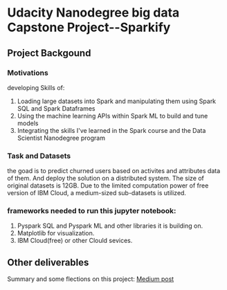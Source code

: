 # Udacity Nanodegree big data Capstone Project--Sparkify


## Project Backgound
### Motivations
developing Skills of:  
1. Loading large datasets into Spark and manipulating them using Spark SQL and Spark Dataframes
2. Using the machine learning APIs within Spark ML to build and tune models
3. Integrating the skills I've learned in the Spark course and the Data Scientist Nanodegree program

### Task and Datasets 
the goad is to predict churned users based on activites and attributes data of them. And deploy the solution on a distributed system.
The size of original datasets is 12GB. Due to the limited computation power of free version of IBM Cloud, a medium-sized sub-datasets is utilized.  

### frameworks needed to run this jupyter notebook:
1. Pyspark SQL and Pyspark ML and other libraries it is building on.
2. Matplotlib for visualization.
3. IBM Cloud(free) or other Clould sevices.

## Other deliverables
Summary and some flections on this project: [Medium post](https://medium.com/@jlm3448179892009/get-my-hands-dirty-with-big-data-for-the-first-time-50788c975cef)